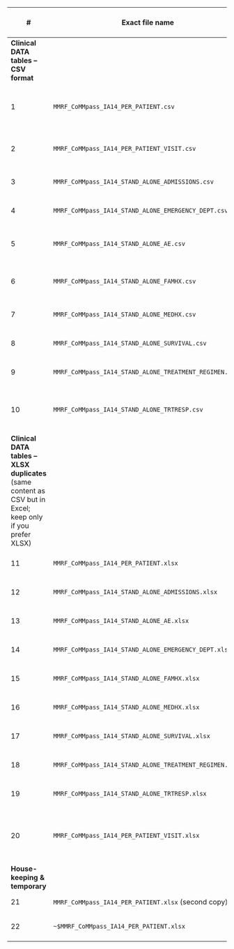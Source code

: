 | #                                                                                                           | Exact file name                                         | Type                   | Grain (one row =)      | Rows × Cols\*    | What’s inside / why you keep it                                              |
| ----------------------------------------------------------------------------------------------------------- | ------------------------------------------------------- | ---------------------- | ---------------------- | ---------------- | ---------------------------------------------------------------------------- |
| **Clinical DATA tables – CSV format**                                                                       |                                                         |                        |                        |                  |                                                                              |
| 1                                                                                                           | `MMRF_CoMMpass_IA14_PER_PATIENT.csv`                    | Data                   | Patient                | **1 143 × 93**   | Baseline demographics, diagnosis metadata, high-level outcomes.              |
| 2                                                                                                           | `MMRF_CoMMpass_IA14_PER_PATIENT_VISIT.csv`              | Data                   | Scheduled visit        | **17 321 × 638** | Longitudinal labs, disease status, vitals, response flags.                   |
| 3                                                                                                           | `MMRF_CoMMpass_IA14_STAND_ALONE_ADMISSIONS.csv`         | Data                   | In-patient admission   | 11 595 × 8       | Length of stay, admitting reason, discharge.                                 |
| 4                                                                                                           | `MMRF_CoMMpass_IA14_STAND_ALONE_EMERGENCY_DEPT.csv`     | Data                   | ED encounter           | 11 501 × 8       | ED reason & disposition.                                                     |
| 5                                                                                                           | `MMRF_CoMMpass_IA14_STAND_ALONE_AE.csv`                 | Data                   | Adverse event          | 12 675 × 73      | CTCAE-coded AE term, grade, onset/resolve days.                              |
| 6                                                                                                           | `MMRF_CoMMpass_IA14_STAND_ALONE_FAMHX.csv`              | Data                   | Family-history item    | 1 327 × 13       | Relative class & condition (adds hereditary-risk context).                   |
| 7                                                                                                           | `MMRF_CoMMpass_IA14_STAND_ALONE_MEDHX.csv`              | Data                   | Medical-history item   | 2 270 × 11       | Baseline comorbidities.                                                      |
| 8                                                                                                           | `MMRF_CoMMpass_IA14_STAND_ALONE_SURVIVAL.csv`           | Data                   | Survival summary       | 1 143 × 56       | Pre-calculated OS / PFS days, vital status.                                  |
| 9                                                                                                           | `MMRF_CoMMpass_IA14_STAND_ALONE_TREATMENT_REGIMEN.csv`  | Data                   | Therapy line / regimen | 8 419 × 21       | Drugs, line#, dates, SCT flag.                                               |
| 10                                                                                                          | `MMRF_CoMMpass_IA14_STAND_ALONE_TRTRESP.csv`            | Data                   | Response record        | 3 375 × 46       | Best response (sCR/VGPR…), MRD, response/relapse dates.                      |
| **Clinical DATA tables – XLSX duplicates** (same content as CSV but in Excel; keep only if you prefer XLSX) |                                                         |                        |                        |                  |                                                                              |
| 11                                                                                                          | `MMRF_CoMMpass_IA14_PER_PATIENT.xlsx`                   | Data (duplicate of #1) | Patient                | 1 143 × 93       | Same rows as the CSV.                                                        |
| 12                                                                                                          | `MMRF_CoMMpass_IA14_STAND_ALONE_ADMISSIONS.xlsx`        | Data dup. of #3        | Admission              | 11 595 × 8       | 〃                                                                            |
| 13                                                                                                          | `MMRF_CoMMpass_IA14_STAND_ALONE_AE.xlsx`                | Data dup. of #5        | AE                     | 12 675 × 73      | 〃                                                                            |
| 14                                                                                                          | `MMRF_CoMMpass_IA14_STAND_ALONE_EMERGENCY_DEPT.xlsx`    | Data dup. of #4        | ED                     | 11 501 × 8       | 〃                                                                            |
| 15                                                                                                          | `MMRF_CoMMpass_IA14_STAND_ALONE_FAMHX.xlsx`             | Data dup. of #6        | Fam-Hx                 | 1 327 × 13       | 〃                                                                            |
| 16                                                                                                          | `MMRF_CoMMpass_IA14_STAND_ALONE_MEDHX.xlsx`             | Data dup. of #7        | Med-Hx                 | 2 270 × 11       | 〃                                                                            |
| 17                                                                                                          | `MMRF_CoMMpass_IA14_STAND_ALONE_SURVIVAL.xlsx`          | Data dup. of #8        | Survival               | 1 143 × 56       | 〃                                                                            |
| 18                                                                                                          | `MMRF_CoMMpass_IA14_STAND_ALONE_TREATMENT_REGIMEN.xlsx` | Data dup. of #9        | Regimen                | 8 419 × 21       | 〃                                                                            |
| 19                                                                                                          | `MMRF_CoMMpass_IA14_STAND_ALONE_TRTRESP.xlsx`           | Data dup. of #10       | Response               | 3 375 × 46       | 〃                                                                            |
| 20                                                                                                          | `MMRF_CoMMpass_IA14_PER_PATIENT_VISIT.xlsx`             | **Metadata** only      | Variable dictionary    | —                | First sheet = column definitions for the massive VISIT CSV; no subject rows. |
| **House-keeping & temporary**                                                                               |                                                         |                        |                        |                  |                                                                              |
| 21                                                                                                          | `MMRF_CoMMpass_IA14_PER_PATIENT.xlsx` (second copy)     | Duplicate of #11       | —                      | —                | Identical; safe to delete or ignore.                                         |
| 22                                                                                                          | `~$MMRF_CoMMpass_IA14_PER_PATIENT.xlsx`                 | MS-Office lock file    | —                      | —                | Zero-byte temp created by Excel; delete.                                     |
